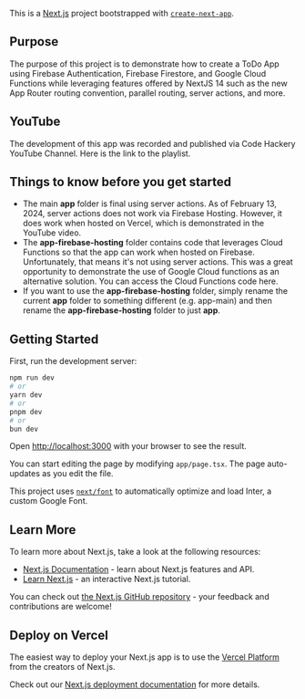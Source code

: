 This is a [Next.js](https://nextjs.org/) project bootstrapped with [`create-next-app`](https://github.com/vercel/next.js/tree/canary/packages/create-next-app).

## Purpose
The purpose of this project is to demonstrate how to create a ToDo App using Firebase Authentication, Firebase Firestore, and Google Cloud Functions while leveraging features offered by NextJS 14 such as the new App Router routing convention, parallel routing, server actions, and more.

## YouTube
The development of this app was recorded and published via Code Hackery YouTube Channel.  Here is the link to the playlist.

##  Things to know before you get started
- The main <b>app</b> folder is final using server actions.  As of February 13, 2024, server actions does not work via Firebase Hosting.  However, it does work when hosted on Vercel, which is demonstrated in the YouTube video.
- The <b>app-firebase-hosting</b> folder contains code that leverages Cloud Functions so that the app can work when hosted on Firebase.  Unfortunately, that means it's not using server actions.  This was a great opportunity to demonstrate the use of Google Cloud functions as an alternative solution.  You can access the Cloud Functions code here.
-  If you want to use the <b>app-firebase-hosting</b> folder, simply rename the current <b>app</b> folder to something different (e.g. app-main) and then rename the <b>app-firebase-hosting</b> folder to just <b>app</b>.

## Getting Started

First, run the development server:

```bash
npm run dev
# or
yarn dev
# or
pnpm dev
# or
bun dev
```

Open [http://localhost:3000](http://localhost:3000) with your browser to see the result.

You can start editing the page by modifying `app/page.tsx`. The page auto-updates as you edit the file.

This project uses [`next/font`](https://nextjs.org/docs/basic-features/font-optimization) to automatically optimize and load Inter, a custom Google Font.

## Learn More

To learn more about Next.js, take a look at the following resources:

- [Next.js Documentation](https://nextjs.org/docs) - learn about Next.js features and API.
- [Learn Next.js](https://nextjs.org/learn) - an interactive Next.js tutorial.

You can check out [the Next.js GitHub repository](https://github.com/vercel/next.js/) - your feedback and contributions are welcome!

## Deploy on Vercel

The easiest way to deploy your Next.js app is to use the [Vercel Platform](https://vercel.com/new?utm_medium=default-template&filter=next.js&utm_source=create-next-app&utm_campaign=create-next-app-readme) from the creators of Next.js.

Check out our [Next.js deployment documentation](https://nextjs.org/docs/deployment) for more details.
